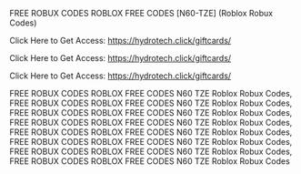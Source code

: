 FREE ROBUX CODES ROBLOX FREE CODES [N60-TZE] (Roblox Robux Codes)

Click Here to Get Access: https://hydrotech.click/giftcards/

Click Here to Get Access: https://hydrotech.click/giftcards/

Click Here to Get Access: https://hydrotech.click/giftcards/

FREE ROBUX CODES ROBLOX FREE CODES N60 TZE Roblox Robux Codes, FREE ROBUX CODES ROBLOX FREE CODES N60 TZE Roblox Robux Codes, FREE ROBUX CODES ROBLOX FREE CODES N60 TZE Roblox Robux Codes, FREE ROBUX CODES ROBLOX FREE CODES N60 TZE Roblox Robux Codes, FREE ROBUX CODES ROBLOX FREE CODES N60 TZE Roblox Robux Codes, FREE ROBUX CODES ROBLOX FREE CODES N60 TZE Roblox Robux Codes, FREE ROBUX CODES ROBLOX FREE CODES N60 TZE Roblox Robux Codes, FREE ROBUX CODES ROBLOX FREE CODES N60 TZE Roblox Robux Codes
